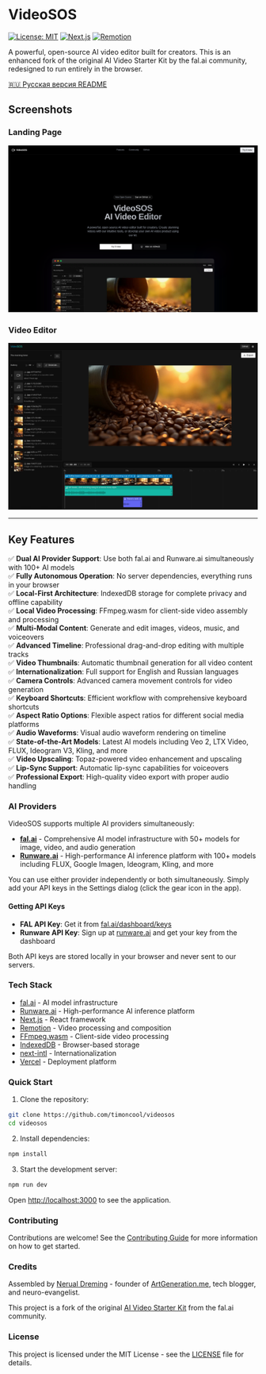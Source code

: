 # VideoSOS

[![License: MIT](https://img.shields.io/badge/License-MIT-yellow.svg)](https://opensource.org/licenses/MIT)
[![Next.js](https://img.shields.io/badge/Next.js-14-black)](https://nextjs.org)
[![Remotion](https://img.shields.io/badge/Remotion-latest-blue)](https://remotion.dev)

A powerful, open-source AI video editor built for creators. This is an enhanced fork of the original AI Video Starter Kit by the fal.ai community, redesigned to run entirely in the browser.

[🇷🇺 Русская версия README](./README.ru.md)

## Screenshots

### Landing Page
![VideoSOS Landing Page](./public/screenshot-landing.png)

### Video Editor
![VideoSOS Video Editor](./public/screenshot-app.png)

---

## Key Features

✅ **Dual AI Provider Support**: Use both fal.ai and Runware.ai simultaneously with 100+ AI models  
✅ **Fully Autonomous Operation**: No server dependencies, everything runs in your browser  
✅ **Local-First Architecture**: IndexedDB storage for complete privacy and offline capability  
✅ **Local Video Processing**: FFmpeg.wasm for client-side video assembly and processing  
✅ **Multi-Modal Content**: Generate and edit images, videos, music, and voiceovers  
✅ **Advanced Timeline**: Professional drag-and-drop editing with multiple tracks  
✅ **Video Thumbnails**: Automatic thumbnail generation for all video content  
✅ **Internationalization**: Full support for English and Russian languages  
✅ **Camera Controls**: Advanced camera movement controls for video generation  
✅ **Keyboard Shortcuts**: Efficient workflow with comprehensive keyboard shortcuts  
✅ **Aspect Ratio Options**: Flexible aspect ratios for different social media platforms  
✅ **Audio Waveforms**: Visual audio waveform rendering on timeline  
✅ **State-of-the-Art Models**: Latest AI models including Veo 2, LTX Video, FLUX, Ideogram V3, Kling, and more  
✅ **Video Upscaling**: Topaz-powered video enhancement and upscaling  
✅ **Lip-Sync Support**: Automatic lip-sync capabilities for voiceovers  
✅ **Professional Export**: High-quality video export with proper audio handling

### AI Providers

VideoSOS supports multiple AI providers simultaneously:

- **[fal.ai](https://fal.ai)** - Comprehensive AI model infrastructure with 50+ models for image, video, and audio generation
- **[Runware.ai](https://runware.ai)** - High-performance AI inference platform with 100+ models including FLUX, Google Imagen, Ideogram, Kling, and more

You can use either provider independently or both simultaneously. Simply add your API keys in the Settings dialog (click the gear icon in the app).

#### Getting API Keys

- **FAL API Key**: Get it from [fal.ai/dashboard/keys](https://fal.ai/dashboard/keys)
- **Runware API Key**: Sign up at [runware.ai](https://runware.ai) and get your key from the dashboard

Both API keys are stored locally in your browser and never sent to our servers.

### Tech Stack

- [fal.ai](https://fal.ai) - AI model infrastructure
- [Runware.ai](https://runware.ai) - High-performance AI inference platform
- [Next.js](https://nextjs.org) - React framework
- [Remotion](https://remotion.dev) - Video processing and composition
- [FFmpeg.wasm](https://ffmpegwasm.netlify.app/) - Client-side video processing
- [IndexedDB](https://developer.mozilla.org/docs/Web/API/IndexedDB_API) - Browser-based storage
- [next-intl](https://next-intl-docs.vercel.app/) - Internationalization
- [Vercel](https://vercel.com) - Deployment platform

### Quick Start

1. Clone the repository:

```bash
git clone https://github.com/timoncool/videosos
cd videosos
```

2. Install dependencies:

```bash
npm install
```

3. Start the development server:

```bash
npm run dev
```

Open [http://localhost:3000](http://localhost:3000) to see the application.

### Contributing

Contributions are welcome! See the [Contributing Guide](CONTRIBUTING.md) for more information on how to get started.

### Credits

Assembled by [Nerual Dreming](https://t.me/nerual_dreming) - founder of [ArtGeneration.me](https://artgeneration.me/), tech blogger, and neuro-evangelist.

This project is a fork of the original [AI Video Starter Kit](https://github.com/fal-ai-community/video-starter-kit) from the fal.ai community.

### License

This project is licensed under the MIT License - see the [LICENSE](LICENSE) file for details.
